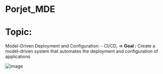 # Porjet_MDE
# Topic:
  Model-Driven Deployment and Configuration:	- CI/CD,
=> **Goal :** Create a model-driven system that automates the deployment and configuration of applications

![image](https://github.com/DEVhaitam/Porjet_MDE/assets/87667785/c73f7325-d291-4ebb-943c-75fd3b90cbcd)


